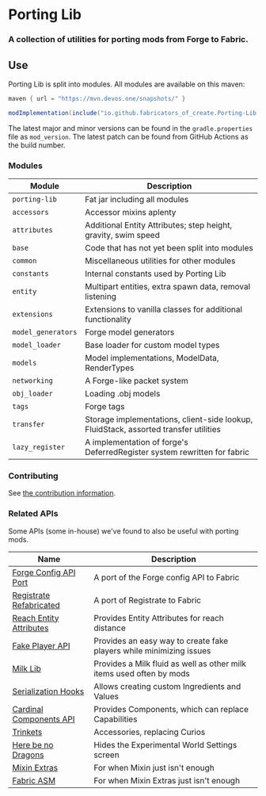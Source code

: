 # Porting Lib
### A collection of utilities for porting mods from Forge to Fabric.

## Use
Porting Lib is split into modules. All modules are available on this maven:
```groovy
maven { url = "https://mvn.devos.one/snapshots/" }
```
```groovy
modImplementation(include("io.github.fabricators_of_create.Porting-Lib:<module>:<version>"))
```

The latest major and minor versions can be found in the `gradle.properties` file as `mod_version`.
The latest patch can be found from GitHub Actions as the build number.

### Modules
| Module             | Description                                                                          |
|--------------------|--------------------------------------------------------------------------------------|
| `porting-lib`      | Fat jar including all modules                                                        |
| `accessors`        | Accessor mixins aplenty                                                              |
| `attributes`       | Additional Entity Attributes; step height, gravity, swim speed                       |
| `base`             | Code that has not yet been split into modules                                        |
| `common`           | Miscellaneous utilities for other modules                                            |
| `constants`        | Internal constants used by Porting Lib                                               |
| `entity`           | Multipart entities, extra spawn data, removal listening                              |
| `extensions`       | Extensions to vanilla classes for additional functionality                           |
| `model_generators` | Forge model generators                                                               |
| `model_loader`     | Base loader for custom model types                                                   |
| `models`           | Model implementations, ModelData, RenderTypes                                        |
| `networking`       | A Forge-like packet system                                                           |
| `obj_loader`       | Loading .obj models                                                                  |
| `tags`             | Forge tags                                                                           |
| `transfer`         | Storage implementations, client-side lookup, FluidStack, assorted transfer utilities |
| `lazy_register`    | A implementation of forge's DeferredRegister system rewritten for fabric             |

### Contributing
See [the contribution information](CONTRIBUTING.md).

### Related APIs
Some APIs (some in-house) we've found to also be useful with porting mods.

| Name                                                                                        | Description                                                          |
|---------------------------------------------------------------------------------------------|----------------------------------------------------------------------|
| [Forge Config API Port](https://github.com/Fuzss/forgeconfigapiport-fabric)                 | A port of the Forge config API to Fabric                             |
| [Registrate Refabricated](https://github.com/Fabricators-of-Create/Registrate-Refabricated) | A port of Registrate to Fabric                                       |
| [Reach Entity Attributes](https://github.com/JamiesWhiteShirt/reach-entity-attributes)      | Provides Entity Attributes for reach distance                        |
| [Fake Player API](https://github.com/CafeteriaGuild/fake-player-api)                        | Provides an easy way to create fake players while minimizing issues  |
| [Milk Lib](https://github.com/TropheusJ/milk-lib)                                           | Provides a Milk fluid as well as other milk items used often by mods |
| [Serialization Hooks](https://github.com/TropheusJ/serialization-hooks)                     | Allows creating custom Ingredients and Values                        |
| [Cardinal Components API](https://github.com/OnyxStudios/Cardinal-Components-API)           | Provides Components, which can replace Capabilities                  |
| [Trinkets](https://github.com/emilyploszaj/trinkets)                                        | Accessories, replacing Curios                                        |
| [Here be no Dragons](https://github.com/Parzivail-Modding-Team/HereBeNoDragons)             | Hides the Experimental World Settings screen                         |
| [Mixin Extras](https://github.com/LlamaLad7/MixinExtras)                                    | For when Mixin just isn't enough                                     |
| [Fabric ASM](https://github.com/Chocohead/Fabric-ASM)                                       | For when Mixin Extras just isn't enough                              |
